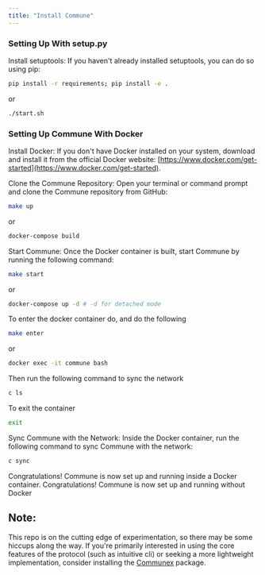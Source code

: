 ```yaml
---
title: "Install Commune"
---
```

### Setting Up With setup.py

Install setuptools:
If you haven't already installed setuptools, you can do so using pip:

```bash
pip install -r requirements; pip install -e .
```
or 
```bash
./start.sh
```

### Setting Up Commune With Docker

Install Docker: If you don't have Docker installed on your system, download and install it from the official Docker website: [https://www.docker.com/get-started](https://www.docker.com/get-started).

Clone the Commune Repository: Open your terminal or command prompt and clone the Commune repository from GitHub:

```bash
make up 
```

or 
    
```bash
docker-compose build
```

Start Commune: Once the Docker container is built, start Commune by running the following command:

```bash
make start
```
or 
```bash
docker-compose up -d # -d for detached mode
```

To enter the docker container do, and do the following

```bash
make enter
```
or 
```bash
docker exec -it commune bash
```

Then run the following command to sync the network

```bash
c ls
```





To exit the container

```bash
exit
```

Sync Commune with the Network: Inside the Docker container, run the following command to sync Commune with the network:

```bash
c sync
```

Congratulations! Commune is now set up and running inside a Docker container.
Congratulations! Commune is now set up and running without Docker

## Note:

This repo is on the cutting edge of experimentation, so there may be some hiccups along the way. If you're primarily interested in using the core features of the protocol (such as intuitive cli) or seeking a more lightweight implementation, consider installing the [Communex](https://github.com/agicommies/communex) package.
